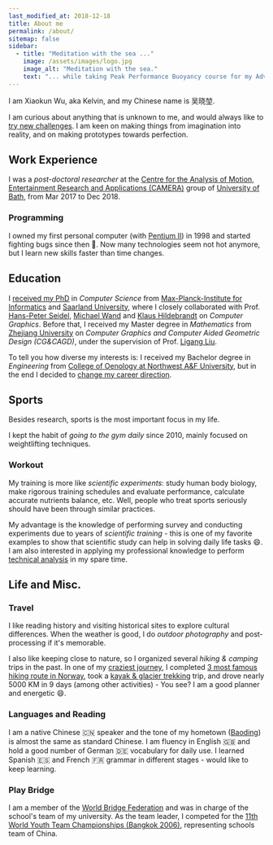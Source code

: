 ```yaml
---
last_modified_at: 2018-12-18
title: About me
permalink: /about/
sitemap: false
sidebar:
  - title: "Meditation with the sea ..."
    image: /assets/images/logo.jpg
    image_alt: "Meditation with the sea."
    text: "... while taking Peak Performance Buoyancy course for my Advanced Open Water Diver certification."
---
```

I am Xiaokun Wu, aka Kelvin, and my Chinese name is 吴晓堃.

I am curious about anything that is unknown to me, and would always like to [try new challenges](/pages/about/fear_nothing).
I am keen on making things from imagination into reality, and on making prototypes towards perfection.

## Work Experience
I was a _post-doctoral researcher_ at the [Centre for the Analysis of Motion, Entertainment Research and Applications (CAMERA)](https://www.camera.ac.uk/) group of [University of Bath](https://www.bath.ac.uk/), from Mar 2017 to Dec 2018.

### Programming
I owned my first personal computer (with [Pentium II](https://en.wikipedia.org/wiki/Pentium_II)) in 1998 and started fighting bugs since then :triumph:.
Now many technologies seem not hot anymore, but I learn new skills faster than time changes.

## Education
I [received my PhD](/pages/about/phd-defended) in _Computer Science_ from [Max-Planck-Institute for Informatics](https://www.mpi-inf.mpg.de/departments/computer-graphics/) and [Saarland University](https://www.uni-saarland.de/en/home.html), where I closely collaborated with Prof. [Hans-Peter Seidel](https://people.mpi-inf.mpg.de/~hpseidel/), [Michael Wand](http://www.staff.uni-mainz.de/wandm/) and [Klaus Hildebrandt](https://graphics.tudelft.nl/~klaus/) on _Computer Graphics_.
Before that, I received my Master degree in _Mathematics_ from [Zhejiang University](http://www.zju.edu.cn/english/) on _Computer Graphics and Computer Aided Geometric Design (CG&CAGD)_, under the supervision of Prof. [Ligang Liu](http://staff.ustc.edu.cn/~lgliu/).

To tell you how diverse my interests is: I received my Bachelor degree in _Engineering_ from [College of Oenology at Northwest A&F University](http://wine.nwsuaf.edu.cn/), but in the end I decided to [change my career direction](/pages/about/why-not-wine).

## Sports
Besides research, sports is the most important focus in my life.
<!-- I used to play basketball quite a lot, but stopped doing it after a severe injury.
I cannot walk as normal for nearly one year, then I learned Latin American dances and Yoga later for better recovery. -->
I kept the habit of _going to the gym daily_ since 2010, mainly focused on weightlifting techniques.

### Workout
My training is more like _scientific experiments_: study human body biology, make rigorous training schedules and evaluate performance, calculate accurate nutrients balance, etc.
Well, people who treat sports seriously should have been through similar practices.

My advantage is the knowledge of performing survey and conducting experiments due to years of _scientific training_ - this is one of my favorite examples to show that scientific study can help in solving daily life tasks :smile:.
I am also interested in applying my professional knowledge to perform [technical analysis](/pages/about/clean_openpose.mp4) in my spare time.

## Life and Misc.
<!-- I am a classical music fan - tried to learn violin and piano, but no time to practice. -->

### Travel
I like reading history and visiting historical sites to explore cultural differences.
When the weather is good, I do _outdoor photography_ and post-processing if it's memorable.

I also like keeping close to nature, so I organized several _hiking & camping_ trips in the past.
In one of my [craziest journey](https://drive.google.com/open?id=1PY-qpkwEc0V5hBueDGillzdWZcw&usp=sharing), I completed [3 most famous hiking route in Norway](/pages/about/norway_rocks.jpg), took a [kayak & glacier trekking](/pages/about/glacier_kayak.jpg) trip, and drove nearly 5000 KM in 9 days (among other activities) - You see? I am a good planner and energetic :smile:.

### Languages and Reading
I am a native Chinese :cn: speaker and the tone of my hometown ([Baoding](https://en.wikipedia.org/wiki/Baoding)) is almost the same as standard Chinese. I am fluency in English :uk: and hold a good number of German :de: vocabulary for daily use.
I learned Spanish :es: and French :fr: grammar in different stages - would like to keep learning.

### Play Bridge
I am a member of the [World Bridge Federation](http://www.worldbridge.org/) and was in charge of the school's team of my university.
As the team leader, I competed for the [11th World Youth Team Championships (Bangkok 2006)](http://www.worldbridge.org/people/person/?x?qryid=24297), representing schools team of China.

